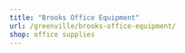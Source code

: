 ```yaml
---
title: "Brooks Office Equipment"
url: /greenville/brooks-office-equipment/
shop: office supplies
---
```

